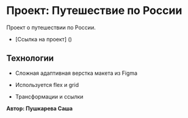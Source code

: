 # Проект: Путешествие по России

Проект о путешествии по России.

* [Ссылка на проект] ()

## Технологии 

 

* Сложная адаптивная верстка макета из Figma 

 
* Используется flex и grid 

 

* Трансформации и ссылки 

 

**Автор: Пушкарева Саша** 
